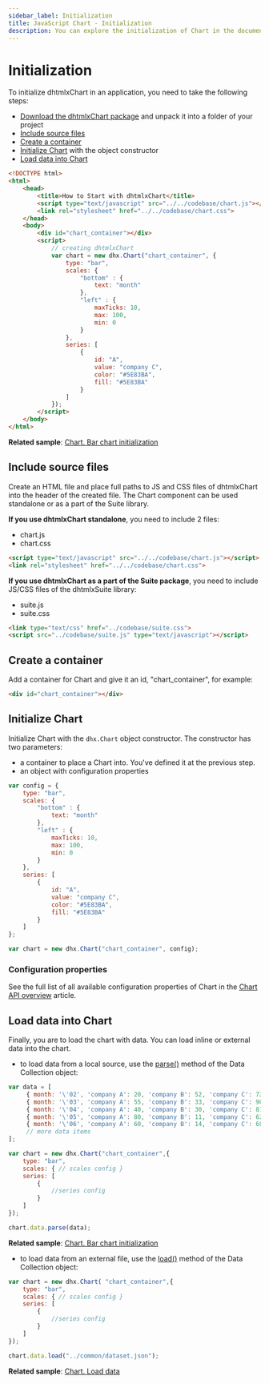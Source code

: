 ```yaml
---
sidebar_label: Initialization
title: JavaScript Chart - Initialization 
description: You can explore the initialization of Chart in the documentation of the DHTMLX JavaScript UI library. Browse developer guides and API reference, try out code examples and live demos, and download a free 30-day evaluation version of DHTMLX Suite 7.
---
```


# Initialization

To initialize dhtmlxChart in an application, you need to take the following steps:

- [Download the dhtmlxChart package](https://dhtmlx.com/docs/products/dhtmlxChart/download.shtml) and unpack it into a folder of your project
- [Include source files](#include-source-files)
- [Create a container](#create-a-container)
- [Initialize Chart](#initialize-chart) with the object constructor
- [Load data into Chart](#load-data-into-chart)

~~~html
<!DOCTYPE html>
<html>
    <head>
        <title>How to Start with dhtmlxChart</title>         
        <script type="text/javascript" src="../../codebase/chart.js"></script>
        <link rel="stylesheet" href="../../codebase/chart.css">
    </head>
    <body>
    	<div id="chart_container"></div>
        <script>
            // creating dhtmlxChart 
            var chart = new dhx.Chart("chart_container", {
    			type: "bar",
				scales: {
					"bottom" : {
						text: "month"
					},
					"left" : {
						maxTicks: 10,
						max: 100,
						min: 0
					}
				},
				series: [
					{
						id: "A",
						value: "company C",
						color: "#5E83BA",						
						fill: "#5E83BA"						
					}
				]
			});
        </script>
    </body>
</html>
~~~

**Related sample**: [Chart. Bar chart initialization](https://snippet.dhtmlx.com/id9nbujd)

## Include source files

Create an HTML file and place full paths to JS and CSS files of dhtmlxChart into the header of the created file. The Chart component can be used standalone or as a part of the Suite library.

**If you use dhtmlxChart standalone**, you need to include 2 files:

- chart.js
- chart.css

~~~html
<script type="text/javascript" src="../../codebase/chart.js"></script>
<link rel="stylesheet" href="../../codebase/chart.css">
~~~

**If you use dhtmlxChart as a part of the Suite package**, you need to include JS/CSS files of the dhtmlxSuite library:

- suite.js
- suite.css

~~~html
<link type="text/css" href="../codebase/suite.css">
<script src="../codebase/suite.js" type="text/javascript"></script>
~~~

## Create a container 

Add a container for Chart and give it an id, "chart_container", for example: 

``` html title="index.html"
<div id="chart_container"></div>
```

## Initialize Chart

Initialize Chart with the `dhx.Chart` object constructor. The constructor has two parameters:

- a container to place a Chart into. You've defined it at the previous step.
- an object with configuration properties

~~~js
var config = {
	type: "bar",
    scales: {
    	"bottom" : {
    		text: "month"
    	},
    	"left" : {
    		maxTicks: 10,
    		max: 100,
    		min: 0
    	}
    },
    series: [
    	{
    		id: "A",
    		value: "company C",
    		color: "#5E83BA",						
    		fill: "#5E83BA"						
    	}
    ]
};

var chart = new dhx.Chart("chart_container", config);
~~~

### Configuration properties

See the full list of all available configuration properties of Chart in the [Chart API overview](chart/api/api_overview.md#properties) article.

## Load data into Chart

Finally, you are to load the chart with data. You can load inline or external data into the chart.

- to load data from a local source, use the [parse()](data_collection/api/datacollection_parse_method.md) method of the Data Collection object:

~~~js
var data = [
	 { month: '\'02', 'company A': 20, 'company B': 52, 'company C': 72},
     { month: '\'03', 'company A': 55, 'company B': 33, 'company C': 90},
     { month: '\'04', 'company A': 40, 'company B': 30, 'company C': 81},
     { month: '\'05', 'company A': 80, 'company B': 11, 'company C': 62},
     { month: '\'06', 'company A': 60, 'company B': 14, 'company C': 68},
     // more data items
];

var chart = new dhx.Chart("chart_container",{
	type: "bar",
    scales: { // scales config }
    series: [
    	{
    		//series config					
    	}
    ]
});

chart.data.parse(data);
~~~

**Related sample**: [Chart. Bar chart initialization](https://snippet.dhtmlx.com/id9nbujd)

- to load data from an external file, use the [load()](data_collection/api/datacollection_load_method.md) method of the Data Collection object:

~~~js
var chart = new dhx.Chart( "chart_container",{
	type: "bar",
    scales: { // scales config }
    series: [
    	{
    		//series config					
    	}
    ]
});

chart.data.load("../common/dataset.json");
~~~

**Related sample**: [Chart. Load data](https://snippet.dhtmlx.com/qah8exx2)
